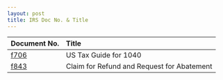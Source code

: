 ```yaml
---
layout: post
title: IRS Doc No. & Title
---
```

 
|Document No.|Title|
|:-|:-|
|[f706](/others/view.f706)| US Tax Guide for 1040 |
|[f843](/others/view.f843)| Claim for Refund and Request for Abatement |
